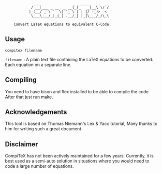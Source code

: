                  ___                _ _____   __  __
                / __|___ _ __  _ __(_)_   _|__\ \/ /
               | (__/ _ \ '  \| '_ \ | | |/ -_)>  < 
                \___\___/_|_|_| .__/_| |_|\___/_/\_\

		Convert LaTeX equations to equivalent C-Code.

## Usage

```compitex filename```

```filename```  : A plain text file containing the LaTeX equations
            to be converted. Each equation on a separate line.

## Compiling

You need to have bison and flex installed to be able to
compile the code. After that just run make. 

## Acknowledgements 

This tool is based on Thomas Niemann's Lex & Yacc tutorial,
Many thanks to him for writing such a great document.

## Disclaimer

CompiTeX has not been actively maintained for a few years.
Currently, it is best used as a semi-auto solution in situations
where you would need to code a large number of equations.


